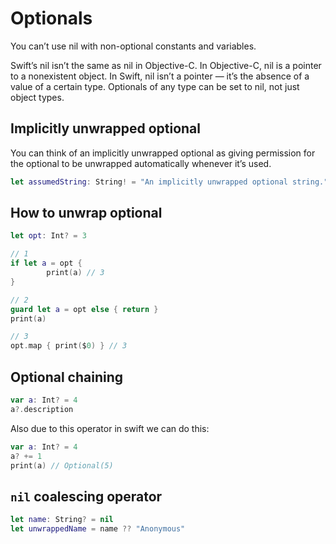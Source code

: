 # Optionals

You can’t use nil with non-optional constants and variables.

Swift’s nil isn’t the same as nil in Objective-C. In Objective-C, nil is a pointer to a nonexistent object. In Swift, nil isn’t a pointer — it’s the absence of a value of a certain type. Optionals of any type can be set to nil, not just object types.

## Implicitly unwrapped optional

You can think of an implicitly unwrapped optional as giving permission for the optional to be unwrapped automatically whenever it’s used.

```swift
let assumedString: String! = "An implicitly unwrapped optional string."
```

## How to unwrap optional

```swift
let opt: Int? = 3

// 1
if let a = opt {
		print(a) // 3
}

// 2
guard let a = opt else { return }
print(a)

// 3
opt.map { print($0) } // 3
```

## Optional chaining

```swift
var a: Int? = 4
a?.description
```

Also due to this operator in swift we can do this:

```swift
var a: Int? = 4
a? += 1
print(a) // Optional(5)
```

## `nil` coalescing operator

```swift
let name: String? = nil
let unwrappedName = name ?? "Anonymous" 
```